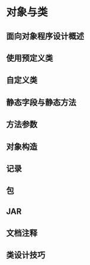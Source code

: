 # 对象与类

## 面向对象程序设计概述

## 使用预定义类

## 自定义类

## 静态字段与静态方法

## 方法参数

## 对象构造

## 记录

## 包

## JAR

## 文档注释

## 类设计技巧
